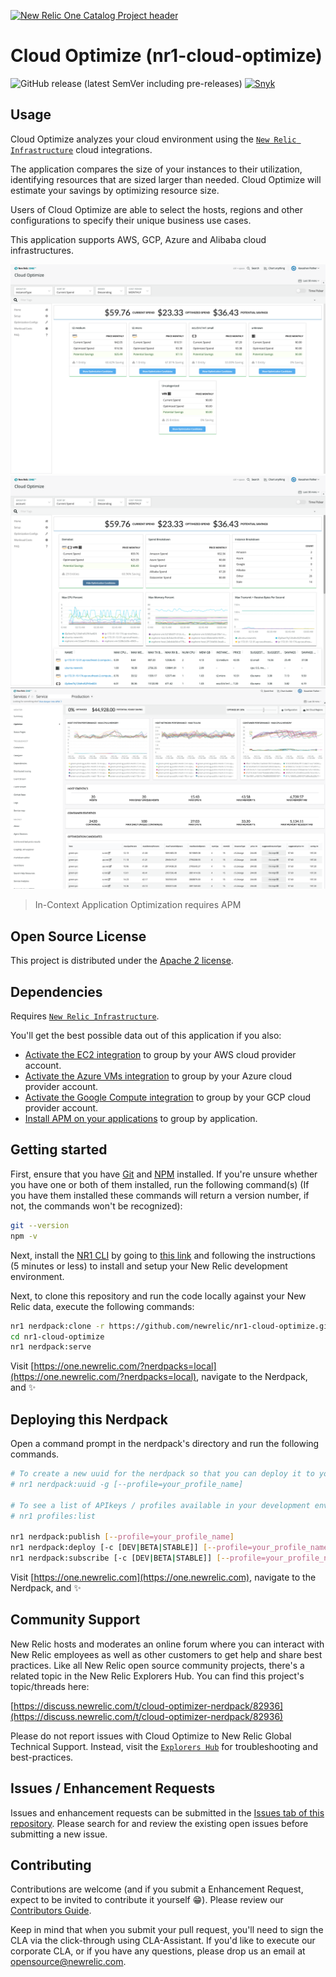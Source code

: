 [![New Relic One Catalog Project header](https://github.com/newrelic/open-source-office/raw/master/examples/categories/images/New_Relic_One_Catalog_Project.png)](https://github.com/newrelic/open-source-office/blob/master/examples/categories/index.md#nr1-catalog)

# Cloud Optimize (nr1-cloud-optimize)

![GitHub release (latest SemVer including pre-releases)](https://img.shields.io/github/v/release/newrelic/nr1-cloud-optimize?include_prereleases&sort=semver) [![Snyk](https://snyk.io/test/github/newrelic/nr1-cloud-optimize/badge.svg)](https://snyk.io/test/github/newrelic/nr1-cloud-optimize)

## Usage

Cloud Optimize analyzes your cloud environment using the [`New Relic Infrastructure`](https://newrelic.com/products/infrastructure) cloud integrations.

The application compares the size of your instances to their utilization, identifying resources that are sized larger than needed. Cloud Optimize will estimate your savings by optimizing resource size.

Users of Cloud Optimize are able to select the hosts, regions and other configurations to specify their unique business use cases.

This application supports AWS, GCP, Azure and Alibaba cloud infrastructures.

![Screenshot #1](catalog/screenshots/nr1-cloud-optimize-1.png)
![Screenshot #2](catalog/screenshots/nr1-cloud-optimize-2.png)
![Screenshot #3](catalog/screenshots/nr1-cloud-optimize-3.png)

> In-Context Application Optimization requires APM

## Open Source License

This project is distributed under the [Apache 2 license](blob/master/LICENSE).

## Dependencies

Requires [`New Relic Infrastructure`](https://newrelic.com/products/infrastructure).

You'll get the best possible data out of this application if you also:

- [Activate the EC2 integration](https://docs.newrelic.com/docs/integrations/amazon-integrations/get-started/connect-aws-infrastructure) to group by your AWS cloud provider account.
- [Activate the Azure VMs integration](https://docs.newrelic.com/docs/integrations/microsoft-azure-integrations/azure-integrations-list/azure-vms-monitoring-integration) to group by your Azure cloud provider account.
- [Activate the Google Compute integration](https://docs.newrelic.com/docs/integrations/google-cloud-platform-integrations/gcp-integrations-list/google-compute-engine-monitoring-integration) to group by your GCP cloud provider account.
- [Install APM on your applications](https://docs.newrelic.com/docs/agents/manage-apm-agents/installation/install-agent#apm-install) to group by application.

## Getting started

First, ensure that you have [Git](https://git-scm.com/book/en/v2/Getting-Started-Installing-Git) and [NPM](https://www.npmjs.com/get-npm) installed. If you're unsure whether you have one or both of them installed, run the following command(s) (If you have them installed these commands will return a version number, if not, the commands won't be recognized):

```bash
git --version
npm -v
```

Next, install the [NR1 CLI](https://one.newrelic.com/launcher/developer-center.launcher) by going to [this link](https://one.newrelic.com/launcher/developer-center.launcher) and following the instructions (5 minutes or less) to install and setup your New Relic development environment.

Next, to clone this repository and run the code locally against your New Relic data, execute the following commands:

```bash
nr1 nerdpack:clone -r https://github.com/newrelic/nr1-cloud-optimize.git
cd nr1-cloud-optimize
nr1 nerdpack:serve
```

Visit [https://one.newrelic.com/?nerdpacks=local](https://one.newrelic.com/?nerdpacks=local), navigate to the Nerdpack, and :sparkles:

## Deploying this Nerdpack

Open a command prompt in the nerdpack's directory and run the following commands.

```bash
# To create a new uuid for the nerdpack so that you can deploy it to your account:
# nr1 nerdpack:uuid -g [--profile=your_profile_name]

# To see a list of APIkeys / profiles available in your development environment:
# nr1 profiles:list

nr1 nerdpack:publish [--profile=your_profile_name]
nr1 nerdpack:deploy [-c [DEV|BETA|STABLE]] [--profile=your_profile_name]
nr1 nerdpack:subscribe [-c [DEV|BETA|STABLE]] [--profile=your_profile_name]
```

Visit [https://one.newrelic.com](https://one.newrelic.com), navigate to the Nerdpack, and :sparkles:

## Community Support

New Relic hosts and moderates an online forum where you can interact with New Relic employees as well as other customers to get help and share best practices. Like all New Relic open source community projects, there's a related topic in the New Relic Explorers Hub. You can find this project's topic/threads here:

[https://discuss.newrelic.com/t/cloud-optimizer-nerdpack/82936](https://discuss.newrelic.com/t/cloud-optimizer-nerdpack/82936)

Please do not report issues with Cloud Optimize to New Relic Global Technical Support. Instead, visit the [`Explorers Hub`](https://discuss.newrelic.com/c/build-on-new-relic) for troubleshooting and best-practices.

## Issues / Enhancement Requests

Issues and enhancement requests can be submitted in the [Issues tab of this repository](https://github.com/newrelic/nr1-cloud-optimize/issues). Please search for and review the existing open issues before submitting a new issue.

## Contributing

Contributions are welcome (and if you submit a Enhancement Request, expect to be invited to contribute it yourself :grin:). Please review our [Contributors Guide](./CONTRIBUTING.md).

Keep in mind that when you submit your pull request, you'll need to sign the CLA via the click-through using CLA-Assistant. If you'd like to execute our corporate CLA, or if you have any questions, please drop us an email at opensource@newrelic.com.
